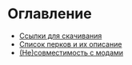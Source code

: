 # Оглавление

+ [Ссылки для скачивания](Ссылки.md)
+ [Список перков и их описание](Перки.md)
+ [(Не)совместимость с модами](Совместимость.md)
